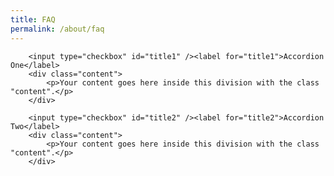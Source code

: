 ```yaml
---
title: FAQ
permalink: /about/faq
---
```

<style>

input {
    display: none;
}

label {
    display: block;    
    padding: 8px 22px;
    margin: 0 0 1px 0;
    cursor: pointer;
    background: #6AAB95;
    border-radius: 3px;
    color: #FFF;
    transition: ease .5s;
    font-size: 1.5em;
    position: relative;
}

label:hover {
    background: #4E8774;
}

label::after {
    content: '+';
    font-size: 22px;
    font-weight: bold;
    position: absolute;
    right: 10px;
    top: 7px;
}

input:checked + label::after {
    content: '-';
    right: 14px;
    top: 7px;
}

.content {
    background: #E2E5F6;
    padding: 10px 25px;
    border: 1px solid #A7A7A7;
    margin: 0 0 1px 0;
    border-radius: 3px;
}

input + label + .content {
    display: none;
}

input:checked + label + .content {
    display: block;
}

</style>

        <input type="checkbox" id="title1" /><label for="title1">Accordion One</label>
        <div class="content">
            <p>Your content goes here inside this division with the class "content".</p>
        </div>

        <input type="checkbox" id="title2" /><label for="title2">Accordion Two</label>
        <div class="content">
            <p>Your content goes here inside this division with the class "content".</p>
        </div>
